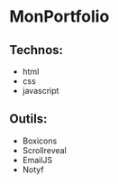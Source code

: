 # MonPortfolio

## Technos:
- html
- css
- javascript

## Outils:
- Boxicons
- Scrollreveal
- EmailJS
- Notyf